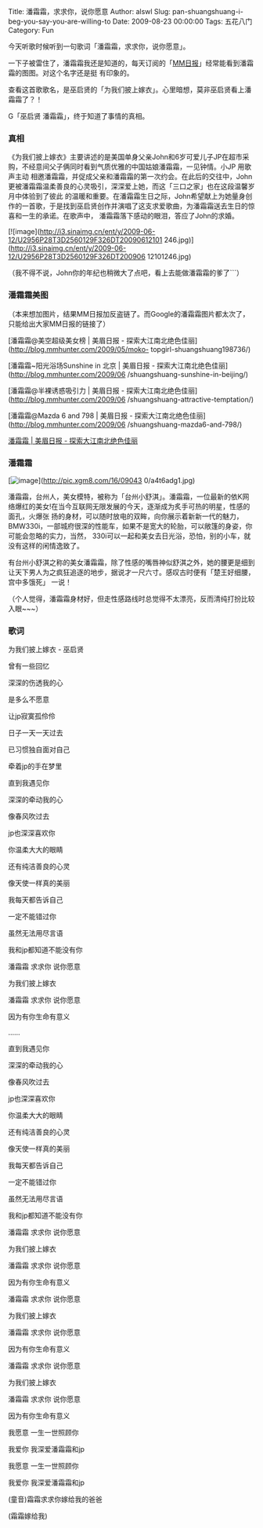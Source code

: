 Title: 潘霜霜，求求你，说你愿意
Author: alswl
Slug: pan-shuangshuang-i-beg-you-say-you-are-willing-to
Date: 2009-08-23 00:00:00
Tags: 五花八门
Category: Fun

今天听歌时候听到一句歌词「潘霜霜，求求你，说你愿意」。

一下子被雷住了，潘霜霜我还是知道的，每天订阅的「[MM日报](http://blog.mmhunter.com/)」经常能看到潘霜霜的图图。对这个名字还是挺
有印象的。

查看这首歌歌名，是巫启贤的「为我们披上嫁衣」。心里暗想，莫非巫启贤看上潘霜霜了？！

G「巫启贤 潘霜霜」，终于知道了事情的真相。

### 真相

《为我们披上嫁衣》主要讲述的是美国单身父亲John和6岁可爱儿子JP在超市采购，不经意间父子俩同时看到气质优雅的中国姑娘潘霜霜，一见钟情。小JP 用歌声主动
相邀潘霜霜，并促成父亲和潘霜霜的第一次约会。在此后的交往中，John更被潘霜霜温柔善良的心灵吸引，深深爱上她，而这「三口之家」也在这段温馨岁月中体验到了彼此
的温暖和重要。在潘霜霜生日之际，John希望献上为她量身创作的一首歌，于是找到巫启贤创作并演唱了这支求爱歌曲，为潘霜霜送去生日的惊喜和一生的承诺。在歌声中，
潘霜霜落下感动的眼泪，答应了John的求婚。

[![image](http://i3.sinaimg.cn/ent/y/2009-06-12/U2956P28T3D2560129F326DT20090612101
246.jpg)](http://i3.sinaimg.cn/ent/y/2009-06-12/U2956P28T3D2560129F326DT200906
12101246.jpg)

（我不得不说，John你的年纪也稍微大了点吧，看上去能做潘霜霜的爹了```）

### 潘霜霜美图

（本来想加图片，结果MM日报加反盗链了。而Google的潘霜霜图片都太次了，只能给出大家MM日报的链接了）

[潘霜霜@美空超级美女榜 | 美眉日报 - 探索大江南北绝色佳丽](http://blog.mmhunter.com/2009/05/moko-
topgirl-shuangshuang198736/)

[潘霜霜~阳光浴场Sunshine in 北京 | 美眉日报 - 探索大江南北绝色佳丽](http://blog.mmhunter.com/2009/06
/shuangshuang-sunshine-in-beijing/)

[潘霜霜@半裸诱惑吸引力 | 美眉日报 - 探索大江南北绝色佳丽](http://blog.mmhunter.com/2009/06
/shuangshuang-attractive-temptation/)

[潘霜霜@Mazda 6 and 798 | 美眉日报 - 探索大江南北绝色佳丽](http://blog.mmhunter.com/2009/06
/shuangshuang-mazda6-and-798/)

[潘霜霜 | 美眉日报 -
探索大江南北绝色佳丽](http://blog.mmhunter.com/tag/%E6%BD%98%E9%9C%9C%E9%9C%9C/)

### 潘霜霜

[![image](http://pic.xgm8.com/16/090430/a4t6adg1.jpg)](http://pic.xgm8.com/16/09043
0/a4t6adg1.jpg)

潘霜霜，台州人，美女模特，被称为「台州小舒淇」。潘霜霜，一位最新的依K网络爆红的美女!在当今互联网无限发展的今天，逐渐成为炙手可热的明星，性感的面孔，火爆张
扬的身材，可以随时放电的双眸，向你展示着新新一代的魅力，BMW330i，一部城府很深的性能车，如果不是宽大的轮胎，可以敞篷的身姿，你可能会忽略的实力，当然，
330i可以一起和美女去日光浴，恐怕，别的小车，就没有这样的闲情逸致了。

有台州小舒淇之称的美女潘霜霜，除了性感的嘴唇神似舒淇之外，她的腰更是细到让天下男人为之疯狂追逐的地步，据说才一尺六寸。感叹古时便有「楚王好细腰，宫中多饿死」
一说！

（个人觉得，潘霜霜身材好，但走性感路线时总觉得不太漂亮，反而清纯打扮比较入眼~~~）

### 歌词

为我们披上嫁衣 - 巫启贤

曾有一些回忆

深深的伤透我的心

是多么不愿意

让jp寂寞孤伶伶

日子一天一天过去

已习惯独自面对自己

牵着jp的手在梦里

直到我遇见你

深深的牵动我的心

像春风吹过去

jp也深深喜欢你

你温柔大大的眼睛

还有纯洁善良的心灵

像天使一样真的美丽

我每天都告诉自己

一定不能错过你

虽然无法用尽言语

我和jp都知道不能没有你

潘霜霜 求求你 说你愿意

为我们披上嫁衣

潘霜霜 求求你 说你愿意

因为有你生命有意义

……

直到我遇见你

深深的牵动我的心

像春风吹过去

jp也深深喜欢你

你温柔大大的眼睛

还有纯洁善良的心灵

像天使一样真的美丽

我每天都告诉自己

一定不能错过你

虽然无法用尽言语

我和jp都知道不能没有你

潘霜霜 求求你 说你愿意

为我们披上嫁衣

潘霜霜 求求你 说你愿意

因为有你生命有意义

潘霜霜 求求你 说你愿意

为我们披上嫁衣

潘霜霜 求求你 说你愿意

因为有你生命有意义

潘霜霜 求求你 说你愿意

为我们披上嫁衣

潘霜霜 求求你 说你愿意

因为有你生命有意义

我愿意 一生一世照顾你

我爱你 我深爱潘霜霜和jp

我愿意 一生一世照顾你

我爱你 我深爱潘霜霜和jp

(童音)霜霜求求你嫁给我的爸爸

(霜霜嫁给我)

